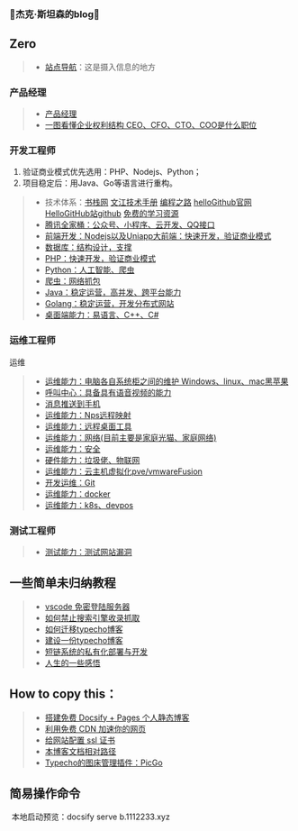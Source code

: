 ### 👋杰克·斯坦森的blog👋

## Zero

> * [站点导航](Note/index/index.md)：这是摄入信息的地方

### 产品经理

> * [产品经理](Note/tx_company/product.md)
> * [一图看懂企业权利结构 CEO、CFO、CTO、COO是什么职位](Note/tx_company/compay_jiagou.md)

### 开发工程师

1. 验证商业模式优先选用：PHP、Nodejs、Python；
2. 项目稳定后：用Java、Go等语言进行重构。

> * 技术体系：[书栈网](https://www.bookstack.cn/)   [文江技术手册](https://www.wenjiangs.com/doc)   [编程之路](https://github.com/rd2coding/Road2Coding) [helloGithub官网](https://hellogithub.com/) [HelloGitHub站github](https://github.com/521xueweihan/HelloGitHub)  [免费的学习资源](https://github.com/aluismoya/EbookFoundation-free-programming-books)
> * [腾讯全家桶：公众号、小程序、云开发、QQ接口](Note/TechN/Tencent.md)
> * [前端开发：Nodejs以及Uniapp大前端：快速开发，验证商业模式](Note/TechN/Nodejs/index.md)
> * [数据库：结构设计，支撑](Note/TechN/Databases/index.md)
> * [PHP：快速开发，验证商业模式](Note/TechN/php/index.md)
> * [Python：人工智能、爬虫](Note/TechN/python/index.md)
> * [爬虫：网络抓包](Note/TechN/Network/Zhuabao/index.md)
> * [Java：稳定运营，高并发、跨平台能力](Note/TechN/Java/index.md)
> * [Golang：稳定运营，开发分布式网站](Note/TechN/Golang/index.md)
> * [桌面端能力：易语言、C++、C#](Note/TechN/Epl.md)

### 运维工程师

运维

> * [运维能力：电脑各自系统柜之间的维护 Windows、linux、mac黑苹果](Note/TechN/Server/index.md)
> * [呼叫中心：具备具有语音视频的能力](Note/TechN/callcenter/index.md)
> * [消息推送到手机](Note/TechN/Push/index.md)
> * [运维能力：Nps远程映射](Note/Service/nps.md)
> * [运维能力：远程桌面工具](Note/Doc/yuan-cheng.md)
> * [运维能力：网络(目前主要是家庭光猫、家庭网络)](Note/TechN/Network/index.md)
> * [运维能力：安全](Note/TechN/Safe/index.md)
> * [硬件能力：垃圾佬、物联网](Note/TechN/Hardware/index.md)
> * [运维能力：云主机虚拟化pve/vmwareFusion](Note/TechN/VMware/index.md)
>* [开发运维：Git](Note/TechN/Git/index.md)
> * [运维能力：docker](Note/TechN/Server/docker.md)
>* [运维能力：k8s、devpos](Note/TechN/Cloudcomputing/index.md)

### 测试工程师

> * [测试能力：测试网站漏洞](Note/TechN/Test.md)

## 一些简单未归纳教程

> * [vscode 免密登陆服务器](vscode-ssh/vscode-ssh.md)
> * [如何禁止搜索引擎收录抓取](Note/other/seo.md)
> * [如何迁移typecho博客](Note/other/typecho.md)
> * [建设一份typecho博客](Note/other/typechobuild.md)
> * [短链系统的私有化部署与开发](Note/other/short-link.md)
> * [人生的一些感悟](Note/index/Think.md)

## How to copy this：

> * [搭建免费 Docsify + Pages 个人静态博客](new-blog/README.md)
> * [利用免费 CDN 加速你的网页](speedup-web/speedup-web.md)
> * [给网站配置 ssl 证书](ssl-ngnix/README.md)
> * [本博客文档相对路径](https://www.wenjiangs.com/doc/docsifyjs-configuration)
> * [Typecho的图床管理插件：PicGo](https://molunerfinn.com/PicGo/)

## 简易操作命令

​	本地启动预览：docsify serve      b.1112233.xyz
